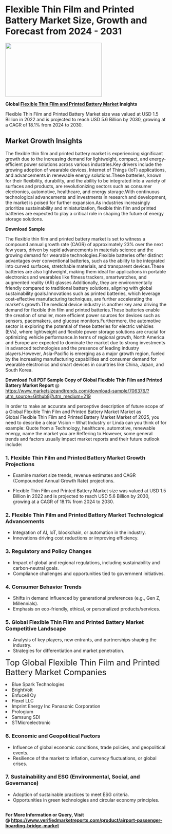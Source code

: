 <H1>Flexible Thin Film and Printed Battery Market Size, Growth and Forecast from 2024 - 2031</H1><img class="aligncenter size-medium wp-image-584254" src="https://thirdeyenews.in/wp-content/uploads/2024/09/Global-Market-Research-300x168.jpeg" alt="" width="300" height="168" /><p><strong>Global&nbsp;<a href="https://www.marketsizeandtrends.com/download-sample/706376/?utm_source=Github8j?utm_medium=219">Flexible Thin Film and Printed Battery Market</a> Insights</strong></p><p>Flexible Thin Film and Printed Battery Market size was valued at USD 1.5 Billion in 2022 and is projected to reach USD 5.6 Billion by 2030, growing at a CAGR of 18.1% from 2024 to 2030.</p><p><h2>Market Growth Insights</h2> <p>The flexible thin film and printed battery market is experiencing significant growth due to the increasing demand for lightweight, compact, and energy-efficient power solutions across various industries.Key drivers include the growing adoption of wearable devices, Internet of Things (IoT) applications, and advancements in renewable energy solutions.These batteries, known for their flexibility, durability, and the ability to be integrated into a variety of surfaces and products, are revolutionizing sectors such as consumer electronics, automotive, healthcare, and energy storage.With continuous technological advancements and investments in research and development, the market is poised for further expansion.As industries increasingly prioritize sustainability and miniaturization, flexible thin film and printed batteries are expected to play a critical role in shaping the future of energy storage solutions.</p> <p><strong>Download Sample</strong></p> <p>The flexible thin film and printed battery market is set to witness a compound annual growth rate (CAGR) of approximately 23% over the next few years, driven by rapid advancements in materials science and the growing demand for wearable technologies.Flexible batteries offer distinct advantages over conventional batteries, such as the ability to be integrated into curved surfaces, stretchable materials, and transparent devices.These batteries are also lightweight, making them ideal for applications in portable electronics and wearables like fitness trackers, smartwatches, and augmented reality (AR) glasses.Additionally, they are environmentally friendly compared to traditional battery solutions, aligning with global sustainability goals.Innovations such as printed batteries, which leverage cost-effective manufacturing techniques, are further accelerating the market's growth.The medical device industry is another key area driving the demand for flexible thin film and printed batteries.These batteries enable the creation of smaller, more efficient power sources for devices such as sensors, pacemakers, and glucose monitors.Furthermore, the automotive sector is exploring the potential of these batteries for electric vehicles (EVs), where lightweight and flexible power storage solutions are crucial for optimizing vehicle performance.In terms of regional growth, North America and Europe are expected to dominate the market due to strong investments in advanced technologies and the presence of leading industry players.However, Asia-Pacific is emerging as a major growth region, fueled by the increasing manufacturing capabilities and consumer demand for wearable electronics and smart devices in countries like China, Japan, and South Korea.<p><span class=""><strong>Download Full PDF Sample Copy of Global Flexible Thin Film and Printed Battery Market Report</strong> @ <a href="https://www.marketsizeandtrends.com/download-sample/706376/?utm_source=Github8j?utm_medium=219" target="_blank">https://www.marketsizeandtrends.com/download-sample/706376/?utm_source=Github8j?utm_medium=219</a></span></p><p>In order to make an accurate and perceptive description of future scope of a Global&nbsp;Flexible Thin Film and Printed Battery Market Market as Global&nbsp;Flexible Thin Film and Printed Battery Market Market of 2025, you need to describe a clear Vision &ndash; What Industry or Linda can you think of for example: Quote from a Technology, healthcare, automotive, renewable energy, name the market you are Reffering to.However, some general trends and factors usually impact market reports and their future outlook include:</p><h3>1.&nbsp;<strong>Flexible Thin Film and Printed Battery Market Growth Projections</strong></h3><ul><li>Examine market size trends, revenue estimates and CAGR (Compounded Annual Growth Rate) projections.</li><li><p>Flexible Thin Film and Printed Battery Market size was valued at USD 1.5 Billion in 2022 and is projected to reach USD 5.6 Billion by 2030, growing at a CAGR of 18.1% from 2024 to 2030.</p></li></ul><h3>2.&nbsp;<strong>Flexible Thin Film and Printed Battery Market Technological Advancements</strong></h3><ul><li>Integration of AI, IoT, blockchain, or automation in the industry.</li><li>Innovations driving cost reductions or improving efficiency.</li></ul><h3>3.&nbsp;<strong>Regulatory and Policy Changes</strong></h3><ul><li>Impact of global and regional regulations, including sustainability and carbon-neutral goals.</li><li>Compliance challenges and opportunities tied to government initiatives.</li></ul><h3>4.&nbsp;<strong>Consumer Behavior Trends</strong></h3><ul><li>Shifts in demand influenced by generational preferences (e.g., Gen Z, Millennials).</li><li>Emphasis on eco-friendly, ethical, or personalized products/services.</li></ul><h3>5.&nbsp;<strong>Global Flexible Thin Film and Printed Battery Market Competitive Landscape</strong></h3><ul><li>Analysis of key players, new entrants, and partnerships shaping the industry.</li><li>Strategies for differentiation and market penetration.</li></ul><p data-pm-slice="1 1 []"><span style="color: inherit; font-family: inherit; font-size: 25px;">Top Global Flexible Thin Film and Printed Battery Market Companies</span></p><div class="" data-test-id=""><p><li>Blue Spark Technologies</li><li> BrightVolt</li><li> Enfucell Oy</li><li> Flexel LLC</li><li> Imprint Energy Inc Panasonic Corporation</li><li> Prologium</li><li> Samsung SDI</li><li> STMicroelectronic</li></p></div><h3>6.&nbsp;<strong>Economic and Geopolitical Factors</strong></h3><ul><li>Influence of global economic conditions, trade policies, and geopolitical events.</li><li>Resilience of the market to inflation, currency fluctuations, or global crises.</li></ul><h3>7.&nbsp;<strong>Sustainability and ESG (Environmental, Social, and Governance)</strong></h3><ul><li>Adoption of sustainable practices to meet ESG criteria.</li><li>Opportunities in green technologies and circular economy principles.</li></ul><h2><strong style="font-size: 14px;">For More Information or Query, Visit @&nbsp;</strong><a style="background-color: #ffffff; font-size: 14px;" href="https://www.marketsizeandtrends.com/report/flexible-thin-film-and-printed-battery-market/" target="_blank">https://www.verifiedmarketreports.com/product/airport-passenger-boarding-bridge-market</a></h2>